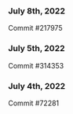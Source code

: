 ### July 8th, 2022

Commit #217975

### July 5th, 2022

Commit #314353


### July 4th, 2022

Commit #72281
